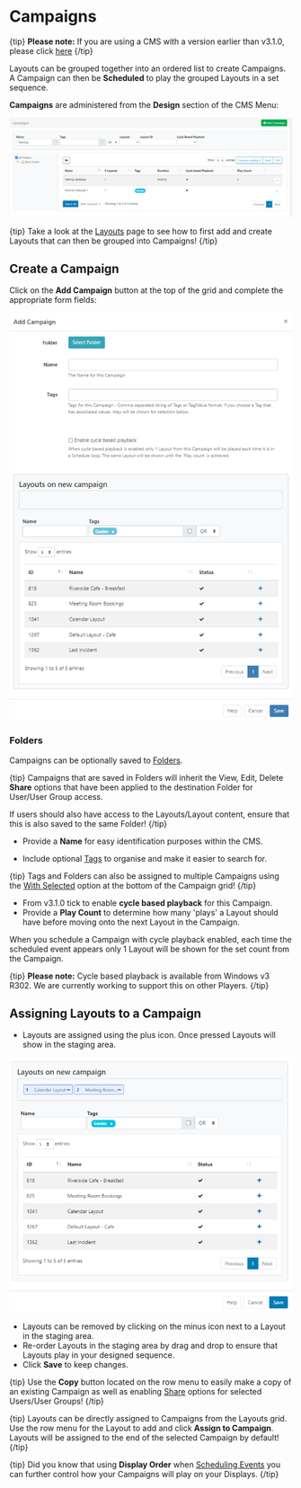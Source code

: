 <!--toc=layouts-->

# Campaigns

{tip}
**Please note:** If you are using a CMS with a version earlier than v3.1.0, please click [here](layouts_campaigns_3.html)
{/tip}

Layouts can be grouped together into an ordered list to create Campaigns. A Campaign can then be **Scheduled** to play the grouped Layouts in a set sequence.

**Campaigns** are administered from the **Design** section of the CMS Menu:

![Campaigns](img/v3.1_layouts_campaigns_grid.png)

{tip}
Take a look at the [Layouts](layouts.html) page to see how to first add and create Layouts that can then be grouped into Campaigns!
{/tip}

## Create a Campaign

Click on the **Add Campaign** button at the top of the grid and complete the appropriate form fields:

![Add Campaign](img/v3.1_layouts_campaign_add.png)

### Folders

Campaigns can be optionally saved to [Folders](tour_folders.html).

{tip}
Campaigns that are saved in Folders will inherit the View, Edit, Delete **Share** options that have been applied to the destination Folder for User/User Group access. 

If users should also have access to the Layouts/Layout content, ensure that this is also saved to the same Folder!
{/tip}

- Provide a **Name** for easy identification purposes within the CMS.


- Include optional [Tags](tour_tags.html) to organise and make it easier to search for.

{tip}
Tags and Folders can also be assigned to multiple Campaigns using the [With Selected](https://xibo.org.uk/manual/en/tour_grids.html#multi-select) option at the bottom of the Campaign grid!
{/tip}

-  From v3.1.0 tick to enable **cycle based playback** for this Campaign.
- Provide a **Play Count** to determine how many 'plays' a Layout should have before moving onto the next Layout in the Campaign.

When you schedule a Campaign with cycle playback enabled, each time the scheduled event appears only 1 Layout will be shown for the set count from the Campaign.

{tip}
**Please note:** Cycle based playback is available from Windows v3 R302. 
We are currently working to support this on other Players.
{/tip}



## Assigning Layouts to a Campaign

- Layouts are assigned using the plus icon. Once pressed Layouts will show in the staging area. 


![Assign Layouts](img/v3.1_campaigns_assign_layouts.png)

- Layouts can be removed by clicking on the minus icon next to a Layout in the staging area.
- Re-order Layouts in the staging area by drag and drop to ensure that Layouts play in your designed sequence.
- Click **Save** to keep changes.

{tip}
Use the **Copy** button located on the row menu to easily make a copy of an existing Campaign as well as enabling [Share](users_features_and_sharing.html) options for selected Users/User Groups!
{/tip}

{tip}
Layouts can be directly assigned to Campaigns from the Layouts grid. Use the row menu for the Layout to add and click **Assign to Campaign**. Layouts will be assigned to the end of the selected Campaign by default!
{/tip}

{tip}
Did you know that using **Display Order** when [Scheduling Events](scheduling_events.html) you can further control how your Campaigns will play on your Displays.
{/tip}